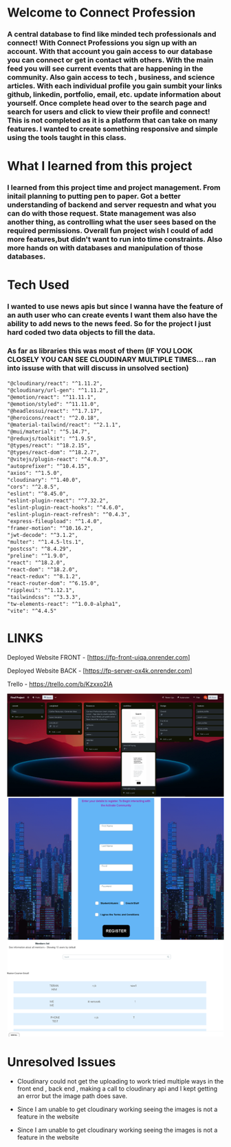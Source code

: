 

# Welcome to Connect Profession

### A central database to find like minded tech professionals and connect! With Connect Professions you sign up with an account. With that account you gain access to our database you can connect or get in contact with others. With the main feed you will see current events that are happening in the community. Also gain access to tech , business, and science articles. With each individual profile you gain sumbit your links github, linkedin, portfolio, email, etc. update information about yourself. Once complete head over to the search page and search for users and click to view their profile and connect!   This is not completed as it is a platform that can take on many features. I wanted to create something responsive and simple using the tools taught in this class. 

# What I learned from this project
### I learned from this project time and project management. From initail planning to putting pen to paper. Got a better understanding of backend and server requestn and what you can do with those request. State management was also another thing, as controlling what the user sees based on the required permissions. Overall fun project wish I could of add more features,but didn't want to run into time constraints. Also more hands on with databases and manipulation of those databases.


# Tech Used 
### I wanted to use news apis but since I wanna have the feature of an auth user who can create events I want them also have the ability to add news to the news feed. So for the project I just hard coded two data objects to fill the data.
### As far as libraries this was most of them (IF YOU LOOK CLOSELY YOU CAN SEE CLOUDINARY MULTIPLE TIMES... ran into issuse with that will discuss in unsolved section)
    
    "@cloudinary/react": "^1.11.2",
    "@cloudinary/url-gen": "^1.11.2",
    "@emotion/react": "^11.11.1",
    "@emotion/styled": "^11.11.0",
    "@headlessui/react": "^1.7.17",
    "@heroicons/react": "^2.0.18",
    "@material-tailwind/react": "^2.1.1",
    "@mui/material": "^5.14.7",
    "@reduxjs/toolkit": "^1.9.5",
    "@types/react": "^18.2.15",
    "@types/react-dom": "^18.2.7",
    "@vitejs/plugin-react": "^4.0.3",
    "autoprefixer": "^10.4.15",
    "axios": "^1.5.0",
    "cloudinary": "^1.40.0",
    "cors": "^2.8.5",
    "eslint": "^8.45.0",
    "eslint-plugin-react": "^7.32.2",
    "eslint-plugin-react-hooks": "^4.6.0",
    "eslint-plugin-react-refresh": "^0.4.3",
    "express-fileupload": "^1.4.0",
    "framer-motion": "^10.16.2",
    "jwt-decode": "^3.1.2",
    "multer": "^1.4.5-lts.1",
    "postcss": "^8.4.29",
    "preline": "^1.9.0",
    "react": "^18.2.0",
    "react-dom": "^18.2.0",
    "react-redux": "^8.1.2",
    "react-router-dom": "^6.15.0",
    "rippleui": "^1.12.1",
    "tailwindcss": "^3.3.3",
    "tw-elements-react": "^1.0.0-alpha1",
    "vite": "^4.4.5"


# LINKS 


Deployed Website FRONT - [https://fp-front-uiqa.onrender.com]

Deployed Website BACK - [https://fp-server-ox4k.onrender.com]

Trello - https://trello.com/b/Kzxxo2IA


![Trello](image.png)
![SignUp Page](image-1.png)
![Search Page](image-2.png)


# Unresolved Issues 

- Cloudinary could not get the uploading to work tried multiple ways in the front end , back end , making a call to cloudinary api and I kept getting an error but the image path does save. 

- Since I am unable to get cloudinary working seeing the images is not a feature in the website

- Since I am unable to get cloudinary working seeing the images is not a feature in the website
